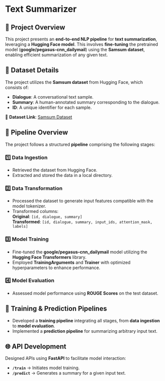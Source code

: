 # Text Summarizer

## 📌 Project Overview
This project presents an **end-to-end NLP pipeline** for **text summarization**, leveraging a **Hugging Face model**. This involves **fine-tuning** the pretrained model (**google/pegasus-cnn_dailymail**) using the **Samsum dataset**, enabling efficient summarization of any given text.

## 📂 Dataset Details
The project utilizes the **Samsum dataset** from Hugging Face, which consists of:
- **Dialogue**: A conversational text sample.
- **Summary**: A human-annotated summary corresponding to the dialogue.
- **ID**: A unique identifier for each sample.

📌 **Dataset Link**: [Samsum Dataset](https://huggingface.co/datasets/Samsung/samsum)

## 🔄 Pipeline Overview
The project follows a structured **pipeline** comprising the following stages:

### **1️⃣ Data Ingestion**
- Retrieved the dataset from Hugging Face.
- Extracted and stored the data in a local directory.

### **2️⃣ Data Transformation**
- Processed the dataset to generate input features compatible with the model tokenizer.
- Transformed columns:  
  **Original**: `[id, dialogue, summary]`  
  **Transformed**: `[id, dialogue, summary, input_ids, attention_mask, labels]`

### **3️⃣ Model Training**
- Fine-tuned the **google/pegasus-cnn_dailymail** model utilizing the **Hugging Face Transformers** library.
- Employed **TrainingArguments** and **Trainer** with optimized hyperparameters to enhance performance.

### **4️⃣ Model Evaluation**
- Assessed model performance using **ROUGE Scores** on the test dataset.

## 🚀 Training & Prediction Pipelines
- Developed a **training pipeline** integrating all stages, from **data ingestion** to **model evaluation**.
- Implemented a **prediction pipeline** for summarizing arbitrary input text.

## 🌐 API Development
Designed APIs using **FastAPI** to facilitate model interaction:
- **`/train`** → Initiates model training.
- **`/predict`** → Generates a summary for a given input text.



